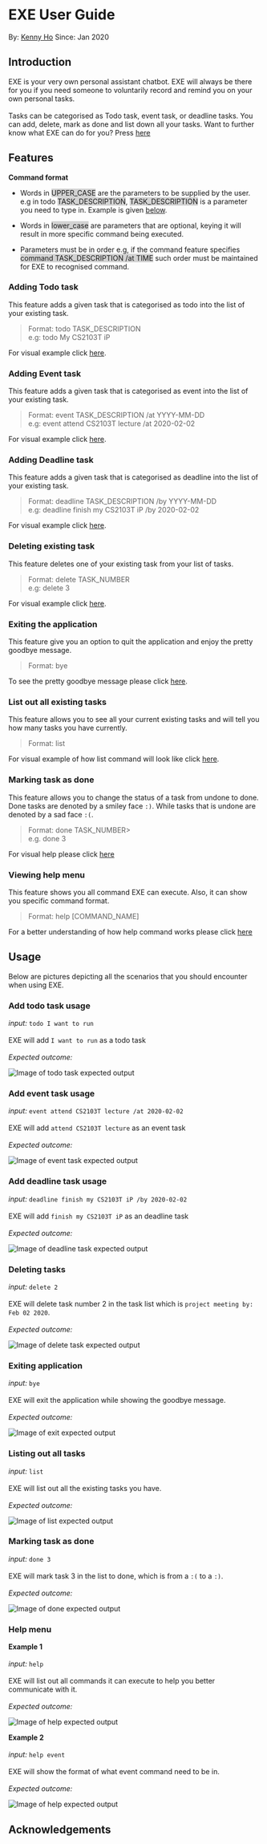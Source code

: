 # EXE User Guide
By: [Kenny Ho](https://github.com/khsc96) Since: Jan 2020

## Introduction
EXE is your very own personal assistant chatbot. EXE will always be there for you if you need someone to voluntarily 
record and remind you on your own personal tasks. 
<br>
<br>
Tasks can be categorised as Todo task, event task, or deadline
tasks. You can add, delete, mark as done and list down all your tasks. Want to further know what EXE can do for you?
Press [here](#features)
## Features 
**Command format**
<br>
* Words in <span style="background-color: lightgray">UPPER_CASE</span> are the parameters to be supplied by 
the user. e.g in todo <span style="background-color: lightgray">TASK_DESCRIPTION</span>, 
<span style="background-color: lightgray">TASK_DESCRIPTION</span> is a parameter you need to type in. 
Example is given [below](#usage).

* Words in <span style="background-color: lightgray">lower_case</span> are parameters that are optional, keying it will 
result in more specific command being executed.

* Parameters must be in order e.g, if the command feature specifies <span style="background-color: lightgray">command 
TASK_DESCRIPTION /at TIME</span> such order must be maintained for EXE to recognised command.

### Adding Todo task 
This feature adds a given task that is categorised as todo into the list of your existing task.
<br>
> Format: todo TASK_DESCRIPTION
> <br>
> e.g: todo My CS2103T iP

For visual example click [here](#add-todo-task-usage).
 

### Adding Event task
This feature adds a given task that is categorised as event into the list of your existing task.
<br>
> Format: event TASK_DESCRIPTION /at YYYY-MM-DD
> <br>
> e.g: event attend CS2103T lecture /at 2020-02-02

For visual example click [here](#add-event-task-usage).

### Adding Deadline task
This feature adds a given task that is categorised as deadline into the list of your existing task.
<br>
> Format: deadline TASK_DESCRIPTION /by YYYY-MM-DD
> <br>
> e.g: deadline finish my CS2103T iP /by 2020-02-02

For visual example click [here](#add-deadline-task-usage).
### Deleting existing task
This feature deletes one of your existing task from your list of tasks.  
> Format: delete TASK_NUMBER
> <br>
> e.g: delete 3

For visual example click [here](#deleting-tasks).
### Exiting the application
This feature give you an option to quit the application and enjoy the pretty goodbye message.
> Format: bye

To see the pretty goodbye message please click [here](#exiting-application). 

### List out all existing tasks
This feature allows you to see all your current existing tasks and will tell you how many tasks you have currently.
> Format: list

For visual example of how list command will look like click [here](#-listing-out-all-tasks).

### Marking task as done
This feature allows you to change the status of a task from undone to done. 
Done tasks are denoted by a smiley face `:)`. While tasks that is undone are denoted by a 
sad face `:(`.

>Format: done TASK_NUMBER>
><br>
>e.g. done 3

For visual help please click [here](#marking-task-as-done)
### Viewing help menu
This feature shows you all command EXE can execute. Also, it can show you specific command format.
>Format: help [COMMAND_NAME]

For a better understanding of how help command works please click [here](#help-menu)


## Usage
Below are pictures depicting all the scenarios that you should encounter when using EXE.
### Add todo task usage
*input:* `todo I want to run`
<br><br>
EXE will add `I want to run` as a todo task
<br><br>
*Expected outcome:*

![Image of todo task expected output](images/todo_image.PNG)

### Add event task usage
*input:* `event attend CS2103T lecture /at 2020-02-02`
<br><br>
EXE will add `attend CS2103T lecture` as an event task
<br><br>
*Expected outcome:*

![Image of event task expected output](images/event_image.PNG)
### Add deadline task usage
*input:* `deadline finish my CS2103T iP /by 2020-02-02`
<br><br>
EXE will add `finish my CS2103T iP` as an deadline task
<br><br>
*Expected outcome:*

![Image of deadline task expected output](images/deadline_image.PNG)

### Deleting tasks
*input:* `delete 2`
<br><br>
EXE will delete task number 2 in the task list which is `project meeting by: Feb 02 2020`.
<br><br>
*Expected outcome:*

![Image of delete task expected output](images/delete_image.PNG)
### Exiting application
*input:* `bye`
<br><br>
EXE will exit the application while showing the goodbye message.
<br><br>
*Expected outcome:*

![Image of exit expected output](images/bye_image.PNG)

### Listing out all tasks
*input:* `list`
<br><br>
EXE will list out all the existing tasks you have.
<br><br>
*Expected outcome:*

![Image of list expected output](images/list_image.PNG)

### Marking task as done
*input:* `done 3`
<br><br>
EXE will mark task 3 in the list to done, which is from a `:(` to a `:)`.
<br><br>
*Expected outcome:*

![Image of done expected output](images/done_image.PNG)
### Help menu
**Example 1** 
<br><br>
*input:* `help`
<br><br>
EXE will list out all commands it can execute to help you better communicate with it.
<br><br>
*Expected outcome:*

![Image of help expected output](images/help_image.PNG)

**Example 2**
<br><br>
*input:* `help event`
<br><br>
EXE will show the format of what event command need to be in.
<br><br>
*Expected outcome:*

![Image of help expected output](images/help_2_image.PNG)

## Acknowledgements 


